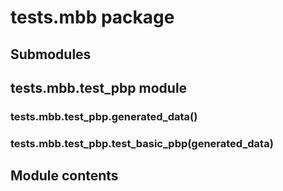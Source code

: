 # tests.mbb package

## Submodules

## tests.mbb.test_pbp module


### tests.mbb.test_pbp.generated_data()

### tests.mbb.test_pbp.test_basic_pbp(generated_data)
## Module contents
